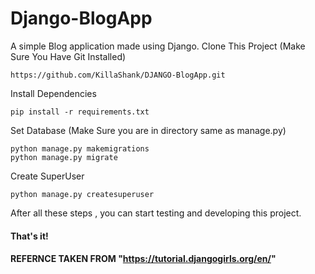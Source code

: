 # Django-BlogApp
A simple Blog application made using Django.
Clone This Project (Make Sure You Have Git Installed)
```
https://github.com/KillaShank/DJANGO-BlogApp.git
```
Install Dependencies 

```
pip install -r requirements.txt
```

Set Database (Make Sure you are in directory same as manage.py)
```
python manage.py makemigrations
python manage.py migrate
```
Create SuperUser 
```
python manage.py createsuperuser
```

After all these steps , you can start testing and developing this project. 

#### That's it!

#### REFERNCE TAKEN FROM "https://tutorial.djangogirls.org/en/"
